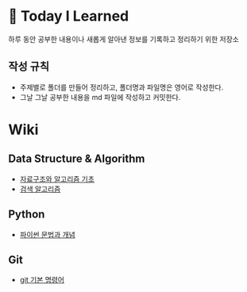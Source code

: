 # :memo: Today I Learned
하루 동안 공부한 내용이나 새롭게 알아낸 정보를 기록하고 정리하기 위한 저장소



## **작성 규칙**
- 주제별로 폴더를 만들어 정리하고, 폴더명과 파일명은 영어로 작성한다.
- 그날 그날 공부한 내용을 md 파일에 작성하고 커밋한다.

# Wiki

## Data Structure & Algorithm
* [자료구조와 알고리즘 기초](https://github.com/dudtjakdl/TIL/blob/main/Data_Structure_and_Algorithm/basic.md)
* [검색 알고리즘](https://github.com/dudtjakdl/TIL/blob/main/Data_Structure_and_Algorithm/search.md)

## Python
* [파이썬 문법과 개념](https://github.com/dudtjakdl/TIL/blob/main/Python/python.md)

## Git
* [git 기본 명령어](https://github.com/dudtjakdl/TIL/blob/main/Git/git_basic.md)
